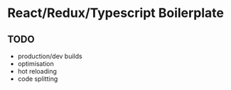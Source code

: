 # React/Redux/Typescript Boilerplate

## TODO

* production/dev builds
* optimisation
* hot reloading
* code splitting
